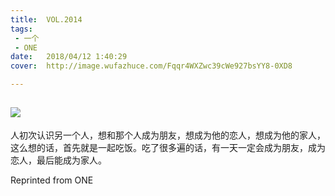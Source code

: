 ```yaml
---
title:	VOL.2014
tags:
 - 一个
 - ONE
date:	2018/04/12 1:40:29
cover:	http://image.wufazhuce.com/Fqqr4WXZwc39cWe927bsYY8-0XD8

---
```

![](http://image.wufazhuce.com/Fqqr4WXZwc39cWe927bsYY8-0XD8)
---

人初次认识另一个人，想和那个人成为朋友，想成为他的恋人，想成为他的家人，这么想的话，首先就是一起吃饭。吃了很多遍的话，有一天一定会成为朋友，成为恋人，最后能成为家人。
 
Reprinted from ONE
